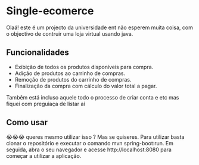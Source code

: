 # Single-ecomerce
Olaá! este é um projecto da universidade ent não esperem muita coisa, com o objectivo de contruir uma loja virtual usando java.

## Funcionalidades
- Exibição de todos os produtos disponíveis para compra.
- Adição de produtos ao carrinho de compras.
- Remoção de produtos do carrinho de compras.
- Finalização da compra com cálculo do valor total a pagar.

Tambêm está incluso aquele todo o processo de criar conta e etc mas fiquei com preguiaça de listar aí

## Como usar

😭😭😭 queres mesmo utilizar isso ? Mas se quiseres.
Para utilizar  basta clonar o repositório e executar o comando mvn spring-boot:run. Em seguida, abra o seu navegador e acesse http://localhost:8080 para começar a utilizar a aplicação.
